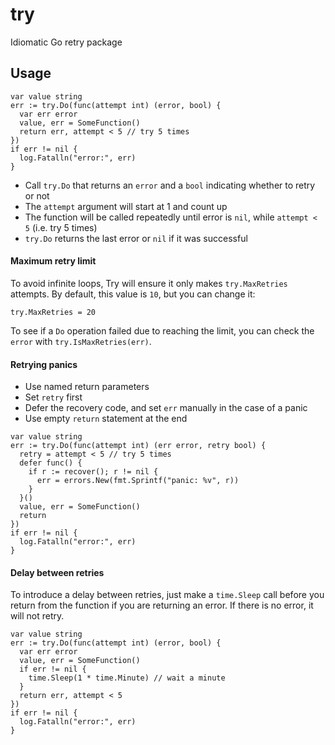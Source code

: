 # try
Idiomatic Go retry package

## Usage

```
var value string
err := try.Do(func(attempt int) (error, bool) {
  var err error
  value, err = SomeFunction()
  return err, attempt < 5 // try 5 times
})
if err != nil {
  log.Fatalln("error:", err)
}
```

  * Call `try.Do` that returns an `error` and a `bool` indicating whether to retry or not
  * The `attempt` argument will start at 1 and count up
  * The function will be called repeatedly until error is `nil`, while `attempt < 5` (i.e. try 5 times)
  * `try.Do` returns the last error or `nil` if it was successful

#### Maximum retry limit

To avoid infinite loops, Try will ensure it only makes `try.MaxRetries` attempts. By default, this value is `10`, but you can change it:

```
try.MaxRetries = 20
```

To see if a `Do` operation failed due to reaching the limit, you can check the `error` with `try.IsMaxRetries(err)`.

#### Retrying panics

  * Use named return parameters
  * Set `retry` first
  * Defer the recovery code, and set `err` manually in the case of a panic
  * Use empty `return` statement at the end

```
var value string
err := try.Do(func(attempt int) (err error, retry bool) {
  retry = attempt < 5 // try 5 times
  defer func() {
    if r := recover(); r != nil {
      err = errors.New(fmt.Sprintf("panic: %v", r))
    }
  }()
  value, err = SomeFunction()
  return
})
if err != nil {
  log.Fatalln("error:", err)
}
```

#### Delay between retries

To introduce a delay between retries, just make a `time.Sleep` call before you return from the function if you are returning an error. If there is no error, it will not retry.

```
var value string
err := try.Do(func(attempt int) (error, bool) {
  var err error
  value, err = SomeFunction()
  if err != nil {
    time.Sleep(1 * time.Minute) // wait a minute
  }
  return err, attempt < 5
})
if err != nil {
  log.Fatalln("error:", err)
}
```